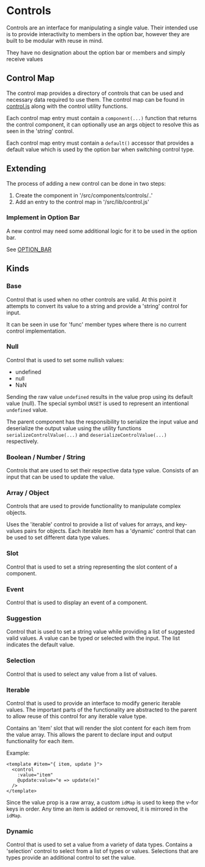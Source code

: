 # Controls

Controls are an interface for manipulating a single value. Their intended use is to provide
interactivity to members in the option bar, however they are built to be modular with reuse in mind.

They have no designation about the option bar or members and simply receive values

## Control Map

The control map provides a directory of controls that can be used and necessary
data required to use them. The control map can be found in [control.js](/src/lib/control.js) 
along with the control utility functions.

Each control map entry must contain a `component(...)` function that returns the control component, it can optionally
use an args object to resolve this as seen in the 'string' control.

Each control map entry must contain a `default()` accessor that provides a default value which is used by the
option bar when switching control type.

## Extending

The process of adding a new control can be done in two steps:
1. Create the component in '/src/components/controls/..'
2. Add an entry to the control map in '/src/lib/control.js'

### Implement in Option Bar
A new control may need some additional logic for it to be used in the option bar.

See [OPTION_BAR](OPTION_BAR.md#extending-member-controls)

## Kinds

### Base

Control that is used when no other controls are valid. 
At this point it attempts to convert its value to a string and provide a 'string' control for input.

It can be seen in use for 'func' member types where there is no current control implementation.

### Null

Control that is used to set some nullish values:
* undefined
* null
* NaN

Sending the raw value `undefined` results in the value prop using its default value (null). The special
symbol `UNSET` is used to represent an intentional `undefined` value.

The parent component has the responsibility to serialize the input value and deserialize the output value
using the utility functions `serializeControlValue(...)` and `deserializeControlValue(...)` respectively.

### Boolean / Number / String

Controls that are used to set their respective data type value.
Consists of an input that can be used to update the value.

### Array / Object

Controls that are used to provide functionality to manipulate complex objects.

Uses the 'iterable' control to provide a list of values for arrays, and key-values pairs for objects.
Each iterable item has a 'dynamic' control that can be used to set different data type values.

### Slot

Control that is used to set a string representing the slot content of a component.

### Event

Control that is used to display an event of a component.

### Suggestion

Control that is used to set a string value while providing a list of suggested valid values.
A value can be typed or selected with the input. The list indicates the default value.

### Selection

Control that is used to select any value from a list of values. 

### Iterable

Control that is used to provide an interface to modify generic iterable values. 
The important parts of the functionality are abstracted to the parent to allow 
reuse of this control for any iterable value type.

Contains an 'item' slot that will render the slot content for each item from the value array.
This allows the parent to declare input and output functionality for each item.

Example:
```vue
<template #item="{ item, update }">
  <control
    :value="item"
    @update:value="e => update(e)"
  />
</template>
```

Since the value prop is a raw array, a custom `idMap` is used to keep the v-for keys in order.
Any time an item is added or removed, it is mirrored in the `idMap`.

### Dynamic

Control that is used to set a value from a variety of data types.
Contains a 'selection' control to select from a list of types or values.
Selections that are types provide an additional control to set the value.
